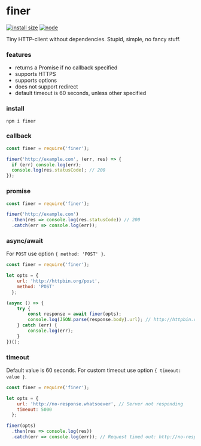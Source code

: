 # finer

[![install size][size-img]][size-url] [![node][node-img]][node-url]

[size-img]: https://packagephobia.now.sh/badge?p=finer
[size-url]: https://packagephobia.now.sh/result?p=finer
[node-img]: https://img.shields.io/node/v/finer.svg?style=flat
[node-url]: https://github.com/pavelkostyurin/request

Tiny HTTP-client without dependencies. Stupid, simple, no fancy stuff.

### features

- returns a Promise if no callback specified
- supports HTTPS
- supports options
- does not support redirect
- default timeout is 60 seconds, unless other specified

### install

```
npm i finer
```

### callback

```js
const finer = require('finer');

finer('http://example.com', (err, res) => {
  if (err) console.log(err);
  console.log(res.statusCode); // 200
});
```

### promise

```js
const finer = require('finer');

finer('http://example.com')
  .then(res => console.log(res.statusCode)) // 200
  .catch(err => console.log(err));
```

### async/await

For `POST` use option `{ method: 'POST' }`.

```js
const finer = require('finer');

let opts = {
    url: 'http://httpbin.org/post',
    method: 'POST'
  };

(async () => {
    try {
        const response = await finer(opts);
        console.log(JSON.parse(response.body).url); // http://httpbin.org/post
    } catch (err) {
        console.log(err);
    }
})();
```

### timeout

Default value is 60 seconds.
For custom timeout use option `{ timeout: value }`.

```js
const finer = require('finer');

let opts = {
    url: 'http://no-response.whatsoever', // Server not responding
    timeout: 5000
  };

finer(opts)
  .then(res => console.log(res))
  .catch(err => console.log(err)); // Request timed out: http://no-response.whatsoever
```